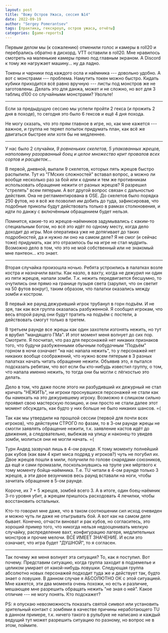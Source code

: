 ```yaml
---
layout: post
title: "Вожу Остров Ужаса, сессия №14"
date: 2022-09-19
author: "Sergey Pomerantsev"
tags: [практика, гекскроул, остров ужаса, отчёты]
categories: [game-reports]
---
```


Первым делом мы (к сожалению) отменили голос и камеры в roll20 и перебрались обратно в дискорд. VTT оставили в roll20. Мне нравилось смотреть на маленькие камеры прямо под главным экраном. А Discord к тому же нагружает машину... ну да ладно.

Токены и чарники под каждого осла и наёмника --- довольно удобно. А вот с монстрами --- проблема. Намутить токен можно быстро. Кидать кубики приходится всё равно вручную --- листы под монстров же не заготовлены. Делать это для данжа, может и не сложно, но вот для 3 таблиц d100 со случайными монстрами? Увольте!

---

Если за предыдущую сессию мы успели пройти 2 гекса (и прожить 2 дня в походе), то сегодня это было 6 гексов и ещё 4 дня похода.

Не могу сказать, что это прям главное в игре, но, как мне кажется --- важное, и группа не теряет попыток придумать план, как всё же двигаться быстрее или хотя бы не медленнее.

---

У нас было 2 случайки, *9 ровненьких скелетов, 5 упакованных жрецов, наполовину разорванный боец и целое множество крит провалов всех сортов и расцветок...*

В первой, дневной, выпали 9 скелетов, которых пять жрецов быстро распылили. Тут из "ГМских сложностей" вставал вопрос, а можно ли вообще несколько раз за бой или к одним и тем же противникам использовать обращение нежити от разных жрецов? Я разрешил "стрелять" всем пятерым. А вот другой вопрос связан с дальностью действия. Она не регламентирована в OSE. До скелетов было порядка 250 футов, но я всё же позволил им добить до туда, зафиксировав, что подобные приколы будут действовать только в рамках столкновения, и идти по данжу с включённым обращением будет нельзя.

Помнится, какие-то из жрецов-наёмников задумывались с каким-то специальным богом, но всё это идёт по одному месту, когда дело доходит до игры. Моя оперативка уже не дотягивает до таких подробностей, да и нужно ли оно на самом деле? Я не смог (и сейчас тоже) придумать, как это отразилось бы на игре не стал мудрить. Возможно дело в том, что это не мой собственный или не знакомый мне пантеон... кто знает.

---

Вторая случайка произошла ночью. Ребята устроились в палатках возле костра и назначили вахты. Как назло, в вахту, когда не дежурил ни один из пяти жрецов, напали зомби. Т.к. нежить передвигается бесшумно, то очутились они прямо на границе пузыря света (зарулил, что он светит на 50 футов вокруг), таким образом, что палатки оказались между зомби и костром.

В первый же раунд дежуривший игрок трубанул в горн подъём. И не зря, так как вся группа оказалась разбуженной. Я сообщил игрокам, что весь второй раунд они будут тратить на подъём с постели, а действовать смогут только в третем.

В третьем раунде все жрецы как один захотели изгонять нежить, но тут я врубил "мандящего ГМа". И этот момент меня волнует до сих пор. Смотрите. Я посчитал, что раз для персонажей нет никаких признаков того, что будучи разбуженными обычным побудочным "Подъём" горном в ночи означает "на нас напала нежить", то у персонажей нет никаких вообще соображений, что нужно всем пятерым в 3 разных палатках начать читать обращение нежити. Объявив это, я пытался подсказать ребятам, что вот если бы кто-нибудь известил группу, о том, что напала именно нежить, то тогда они бы могли с лёгкостью это делать.

Дело в том, что даже после этого ни разбудивший их дежурный не стал кричать "НЕЖИТЬ", ни игроки проснувшихся персонажей не стали как бы намекать на это дежурившему игроку. Возможно я слишком сильно проявил свою мастерскую позицию, и они просто не стали далее этот момент обсуждать, как будто у них больше не было никаких шансов. =(

Так как мы утвердили на прошлой сессии (первой для почти всех игроков), что действуем СТРОГО по фазам, то в 3-ом раунде жрецы не смогли заявлять обращение нежити, т.к. заявление кастов идёт до движения, а следовательно, выбежав на улицу и наконец-то увидев зомби, молиться они не могли начать. =(

Турн Андед зазвучал лишь в 4-ом раунде. К тому моменту полнейший рак кубов (как вам 4 крит миса подряд у игроков?) чуть не погубил их. Двое жрецов пошли в мили, получили по голове снарядами союзников, да ещё и сами промазали, поскользнувшись на трупе уже мёртвого к тому моменту бойца-наёмника. Т.е. TU читали в 4-ом раунде только 3 жрецов, а эти двое везунчиков весь раунд вставали на ноги, чтобы зачитать обращение в 5-ом раунде.

Короче, их 7 + 5 жрецов, зомбей всего 3. А в итоге, один боец-наёмник 3-го уровня убит, а жрецам пришлось расходовать 4 лечилки, чтобы восстановить остальных.

Кто-то говорил мне даже, что в таком соотношении сил исход очевиден и можно чуть ли даже не отыгрывать бой. А вот как на самом деле бывает. Конечно, отчасти виноват и рак кубов, но согласитесь, это хороший пример того, что никогда нельзя недооценивать мелкую случайку, распределение вахт, конфигурацию лагеря, медлительных монстров и прочие мелочи. ВСЁ ИМЕЕТ ЗНАЧЕНИЕ. И если это означает, что игра будет "ДУШНОЙ", то я согласен.

---

Так почему же меня волнует эта ситуация? То, как я поступил. Вот почему. Представим ситуацию, когда группа заходит в подземелье и целиком умирает от какой-нибудь ловушки. Следующая группа абсолютно новых персонажей подходит туда же и действует так, будто знает о ловушке. В данном случае я АБСОЛЮТНО ОК с этой ситуацией. Мне кажется, эти два момента очень похожи, но есть и различие, мешающее мне разрешить обращать нежить "не зная о ней". Какое отличие --- не могу понять. Кто подскажет?

PS: я опускаю невозможность показать святой символ или установить зрительный контакт с зомбями в качестве причины неработающего TU в данном примере, т.к. ничего такого в рульбуке не написано и каждый ведущий тут может разрешить ситуацию по разному, но вопрос не в этом, поймите.
